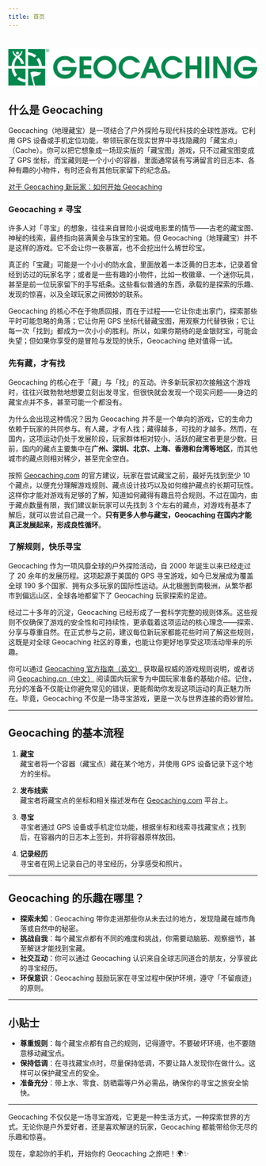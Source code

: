```yaml
---
title: 首页
---
```

#

![](./imgs/geocaching.svg)

## 什么是 Geocaching

Geocaching（地理藏宝）是一项结合了户外探险与现代科技的全球性游戏。它利用 GPS 设备或手机定位功能，带领玩家在现实世界中寻找隐藏的「藏宝点」（Cache）。你可以把它想象成一场现实版的「藏宝图」游戏，只不过藏宝图变成了 GPS 坐标，而宝藏则是一个小小的容器，里面通常装有写满留言的日志本、各种有趣的小物件，有时还会有其他玩家留下的纪念品。

[对于 Geocaching 新玩家：如何开始 Geocaching](getting-started.md)

### **Geocaching ≠ 寻宝**

许多人对「寻宝」的想象，往往来自冒险小说或电影里的情节——古老的藏宝图、神秘的线索，最终指向装满黄金与珠宝的宝箱。但 Geocaching（地理藏宝）并不是这样的游戏。它不会让你一夜暴富，也不会挖出什么稀世珍宝。

真正的「宝藏」可能是一个小小的防水盒，里面放着一本泛黄的日志本，记录着曾经到访过的玩家名字；或者是一些有趣的小物件，比如一枚徽章、一个迷你玩具，甚至是前一位玩家留下的手写纸条。这些看似普通的东西，承载的是探索的乐趣、发现的惊喜，以及全球玩家之间微妙的联系。

Geocaching 的核心不在于物质回报，而在于过程——它让你走出家门，探索那些平时可能忽略的角落；它让你用 GPS 坐标代替藏宝图，用观察力代替铁锹；它让每一次「找到」都成为一次小小的胜利。所以，如果你期待的是金银财宝，可能会失望；但如果你享受的是冒险与发现的快乐，Geocaching 绝对值得一试。

### **先有藏，才有找**

Geocaching 的核心在于「藏」与「找」的互动。许多新玩家初次接触这个游戏时，往往兴致勃勃地想要立刻出发寻宝，但很快就会发现一个现实问题——身边的藏宝点并不多，甚至可能一个都没有。

为什么会出现这种情况？因为 Geocaching 并不是一个单向的游戏，它的生命力依赖于玩家的共同参与。有人藏，才有人找；藏得越多，可找的才越多。然而，在国内，这项运动仍处于发展阶段，玩家群体相对较小，活跃的藏宝者更是少数。目前，国内的藏点主要集中在**广州、深圳、北京、上海、香港和台湾等地区**，而其他城市的藏点则相对稀少，甚至完全空白。

按照 [Geocaching.com](https://www.geocaching.com/play/hide) 的官方建议，玩家在尝试藏宝之前，最好先找到至少 10 个藏点，以便充分理解游戏规则、藏点设计技巧以及如何维护藏点的长期可玩性。这样你才能对游戏有足够的了解，知道如何藏得有趣且符合规则。不过在国内，由于藏点数量有限，我们建议新玩家可以先找到 3 个左右的藏点，对游戏有基本了解后，就可以尝试自己藏一个。**只有更多人参与藏宝，Geocaching 在国内才能真正发展起来，形成良性循环**。

### **了解规则，快乐寻宝**

Geocaching 作为一项风靡全球的户外探险活动，自 2000 年诞生以来已经走过了 20 余年的发展历程。这项起源于美国的 GPS 寻宝游戏，如今已发展成为覆盖全球 190 多个国家、拥有众多玩家的国际性运动。从北极圈到南极洲，从繁华都市到偏远山区，全球各地都留下了 Geocaching 玩家探索的足迹。

经过二十多年的沉淀，Geocaching 已经形成了一套科学完整的规则体系。这些规则不仅确保了游戏的安全性和可持续性，更承载着这项运动的核心理念——探索、分享与尊重自然。在正式参与之前，建议每位新玩家都能花些时间了解这些规则，这既是对全球 Geocaching 社区的尊重，也能让你更好地享受这项活动带来的乐趣。

你可以通过 [Geocaching 官方指南（英文）](https://www.geocaching.com/guide/) 获取最权威的游戏规则说明，或者访问 [Geocaching.cn（中文）](https://www.geocaching.cn/courses/) 阅读国内玩家专为中国玩家准备的基础介绍。记住，充分的准备不仅能让你避免常见的错误，更能帮助你发现这项运动的真正魅力所在。毕竟，Geocaching 不仅是一场寻宝游戏，更是一次与世界连接的奇妙冒险。

---

## Geocaching 的基本流程

1. **藏宝**  
   藏宝者将一个容器（藏宝点）藏在某个地方，并使用 GPS 设备记录下这个地方的坐标。

2. **发布线索**  
   藏宝者将藏宝点的坐标和相关描述发布在 [Geocaching.com](https://www.geocaching.com) 平台上。

3. **寻宝**  
   寻宝者通过 GPS 设备或手机定位功能，根据坐标和线索寻找藏宝点；找到后，在容器内的日志本上签到，并将容器原样放回。

4. **记录经历**  
   寻宝者在网上记录自己的寻宝经历，分享感受和照片。

---

## Geocaching 的乐趣在哪里？

- **探索未知**：Geocaching 带你走进那些你从未去过的地方，发现隐藏在城市角落或自然中的秘密。
- **挑战自我**：每个藏宝点都有不同的难度和挑战，你需要动脑筋、观察细节，甚至解谜才能找到宝藏。
- **社交互动**：你可以通过 Geocaching 认识来自全球志同道合的朋友，分享彼此的寻宝经历。
- **环保意识**：Geocaching 鼓励玩家在寻宝过程中保护环境，遵守「不留痕迹」的原则。

---

## 小贴士

- **尊重规则**：每个藏宝点都有自己的规则，记得遵守。不要破坏环境，也不要随意移动藏宝点。
- **保持低调**：在寻找藏宝点时，尽量保持低调，不要让路人发现你在做什么。这样可以保护藏宝点的安全。
- **准备充分**：带上水、零食、防晒霜等户外必需品，确保你的寻宝之旅安全愉快。

---

Geocaching 不仅仅是一场寻宝游戏，它更是一种生活方式，一种探索世界的方式。无论你是户外爱好者，还是喜欢解谜的玩家，Geocaching 都能带给你无尽的乐趣和惊喜。

现在，拿起你的手机，开始你的 Geocaching 之旅吧！🌍✨
